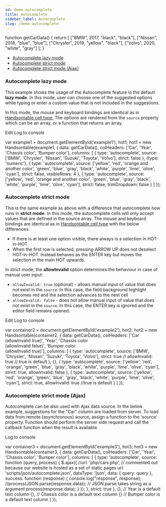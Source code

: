 ```yaml
---
id: demo-autocomplete
title: Autocomplete
sidebar_label: Autocomplete
slug: /demo-autocomplete
---
```


function getCarData() { return \[ \["BMW", 2017, "black", "black"\], \["Nissan", 2018, "blue", "blue"\], \["Chrysler", 2019, "yellow", "black"\], \["Volvo", 2020, "white", "gray"\] \]; }

*   [Autocomplete lazy mode](#lazy)
*   [Autocomplete strict mode](#strict)
*   [Autocomplete strict mode (Ajax)](#strict-ajax)

### Autocomplete lazy mode

This example shows the usage of the Autocomplete feature in the default **lazy mode**. In this mode, user can choose one of the suggested options while typing or enter a custom value that is not included in the suggestions.

In this mode, the mouse and keyboard bindings are identical as in [Handsontable cell type.](https://handsontable.com/docs/8.2.0/demo-handsontable.html) The options are rendered from the `source` property which can be an array, or a function that returns an array.

Edit Log to console

var example1 = document.getElementById('example1'), hot1; hot1 = new Handsontable(example1, { data: getCarData(), colHeaders: \['Car', 'Year', 'Chassis color', 'Bumper color'\], columns: \[ { type: 'autocomplete', source: \['BMW', 'Chrysler', 'Nissan', 'Suzuki', 'Toyota', 'Volvo'\], strict: false }, {type: 'numeric'}, { type: 'autocomplete', source: \['yellow', 'red', 'orange and another color', 'green', 'blue', 'gray', 'black', 'white', 'purple', 'lime', 'olive', 'cyan'\], strict: false, visibleRows: 4 }, { type: 'autocomplete', source: \['yellow', 'red', 'orange and another color', 'green', 'blue', 'gray', 'black', 'white', 'purple', 'lime', 'olive', 'cyan'\], strict: false, trimDropdown: false } \] });

### Autocomplete strict mode

This is the same example as above with a difference that autocomplete now runs in **strict mode**. In this mode, the autocomplete cells will only accept values that are defined in the source array. The mouse and keyboard bindings are identical as in [Handsontable cell type](https://handsontable.com/docs/8.2.0/demo-handsontable.html) with the below differences:

*   If there is at least one option visible, there always is a selection in HOT-in-HOT.
*   When the first row is selected, pressing ARROW UP does not deselect HOT-in-HOT. Instead behaves as the ENTER key but moves the selection in the main HOT upwards.

In strict mode, the **allowInvalid** option determines the behaviour in case of manual user input:

*   `allowInvalid: true` (optional) - allows manual input of value that does not exist in the `source`. In this case, the field background highlight becomes red and the selection advances to the next cell
*   `allowInvalid: false` - does not allow manual input of value that does not exist in the `source`. In this case, the ENTER key is ignored and the editor field remains opened.

Edit Log to console

var container2 = document.getElementById('example2'), hot2; hot2 = new Handsontable(container2, { data: getCarData(), colHeaders: \['Car<br/>(allowInvalid true)', 'Year', 'Chassis color<br/>(allowInvalid false)', 'Bumper color<br/>(allowInvalid true)'\], columns: \[ { type: 'autocomplete', source: \['BMW', 'Chrysler', 'Nissan', 'Suzuki', 'Toyota', 'Volvo'\], strict: true // allowInvalid: true // true is default }, {}, { type: 'autocomplete', source: \['yellow', 'red', 'orange', 'green', 'blue', 'gray', 'black', 'white', 'purple', 'lime', 'olive', 'cyan'\], strict: true, allowInvalid: false }, { type: 'autocomplete', source: \['yellow', 'red', 'orange', 'green', 'blue', 'gray', 'black', 'white', 'purple', 'lime', 'olive', 'cyan'\], strict: true, allowInvalid: true //true is default } \] });

### Autocomplete strict mode (Ajax)

Autocomplete can be also used with Ajax data source. In the below example, suggestions for the "Car" column are loaded from server. To load data from remote (asynchronous) source, assign a function to the 'source' property. Function should perform the server side request and call the callback function when the result is available.

Log to console

var container3 = document.getElementById('example3'), hot3; hot3 = new Handsontable(container3, { data: getCarData(), colHeaders: \['Car', 'Year', 'Chassis color', 'Bumper color'\], columns: \[ { type: 'autocomplete', source: function (query, process) { $.ajax({ //url: 'php/cars.php', // commented out because our website is hosted as a set of static pages url: 'scripts/json/autocomplete.json', dataType: 'json', data: { query: query }, success: function (response) { console.log("response", response); //process(JSON.parse(response.data)); // JSON.parse takes string as a argument process(response.data); } }); }, strict: true }, {}, // Year is a default text column {}, // Chassis color is a default text column {} // Bumper color is a default text column \] });
